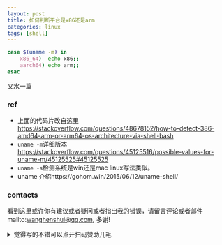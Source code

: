 ```yaml
---
layout: post
title: 如何判断平台是x86还是arm
categories: linux
tags: [shell]
---
```


  

 

```bash
case $(uname -m) in
    x86_64)  echo x86;;
    aarch64) echo arm;;
esac
```

又水一篇

### ref

- 上面的代码片改自这里 https://stackoverflow.com/questions/48678152/how-to-detect-386-amd64-arm-or-arm64-os-architecture-via-shell-bash
- `uname -m`详细版本 https://stackoverflow.com/questions/45125516/possible-values-for-uname-m/45125525#45125525
- `uname -s`检测系统是win还是mac linux写法类似。
- uname 介绍https://gohom.win/2015/06/12/uname-shell/



### contacts

看到这里或许你有建议或者疑问或者指出我的错误，请留言评论或者邮件mailto:wanghenshui@qq.com, 多谢! 
<details>
<summary>觉得写的不错可以点开扫码赞助几毛</summary>
<img src="https://wanghenshui.github.io/assets/wepay.png" alt="微信转账">
</details>